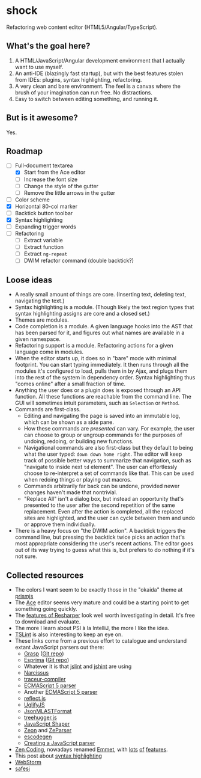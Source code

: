 # shock

Refactoring web content editor (HTML5/Angular/TypeScript).

## What's the goal here?

1. A HTML/JavaScript/Angular development environment that I actually want to
   use myself.
2. An anti-IDE (blazingly fast startup), but with the best features stolen
   from IDEs: plugins, syntax highlighting, refactoring.
3. A very clean and bare environment. The feel is a canvas where the brush
   of your imagination can run free. No distractions.
4. Easy to switch between editing something, and running it.

## But is it awesome?

Yes.

## Roadmap

- [ ] Full-document textarea
    - [x] Start from the Ace editor
    - [ ] Increase the font size
    - [ ] Change the style of the gutter
    - [ ] Remove the little arrows in the gutter
- [ ] Color scheme
- [x] Horizontal 80-col marker
- [ ] Backtick button toolbar
- [x] Syntax highlighting
- [ ] Expanding trigger words
- [ ] Refactoring
    - [ ] Extract variable
    - [ ] Extract function
    - [ ] Extract `ng-repeat`
    - [ ] DWIM refactor command (double backtick?)

## Loose ideas

* A really small amount of things are core. (Inserting text, deleting text,
  navigating the text.)
* Syntax highlighting is a module. (Though likely the text region types that
  syntax highlighting assigns are core and a closed set.)
* Themes are modules.
* Code completion is a module. A given language hooks into the AST that has
  been parsed for it, and figures out what names are available in a given
  namespace.
* Refactoring support is a module. Refactoring actions for a given language
  come in modules.
* When the editor starts up, it does so in "bare" mode with minimal footprint.
  You can start typing immediately. It then runs through all the modules it's
  configured to load, pulls them in by Ajax, and plugs them into the rest of
  the system in dependency order. Syntax highlighting thus "comes online"
  after a small fraction of time.
* Anything the user does or a plugin does is exposed through an API function.
  All these functions are reachable from the command line. The GUI will
  sometimes intuit parameters, such as `Selection` or `Method`.
* Commands are first-class.
    * Editing and navigating the page is saved into an immutable log, which
      can be shown as a side pane.
    * How these commands are *presented* can vary. For example, the user
      can choose to group or ungroup commands for the purposes of undoing,
      redoing, or building new functions.
    * Navigational commands are also first-class but they default to being
      what the user typed: `down down home right`. The editor will keep
      track of possible better ways to summarize that navigation, such as
      "navigate to inside next `td` element". The user can effortlessly
      choose to re-interpret a set of commands like that. This can be used
      when redoing things or playing out macros.
    * Commands arbitrarily far back can be undone, provided newer changes
      haven't made that nontrivial.
    * "Replace All" isn't a dialog box, but instead an opportunity
      that's presented to the user after the second repetition of the same
      replacement. Even after the action is completed, all the replaced
      sites are highlighted, and the user can cycle between them and undo
      or approve them individually.
* There is a heavy focus on "the DWIM action". A backtick triggers the
  command line, but pressing the backtick twice picks an action that's
  most appropriate considering the user's recent actions. The editor goes
  out of its way trying to guess what this is, but prefers to do nothing
  if it's not sure.

## Collected resources

* The colors I want seem to be exactly those in the "okaida" theme at
  [prismjs](http://prismjs.com/)
* The [Ace](http://ace.c9.io/) editor seems very mature and could be
  a starting point to get something going quickly.
* The [features of Resharper](http://www.jetbrains.com/resharper/features/)
  look well worth investigating in detail. It's free to download and
  evaluate.
* The more I learn about PSI à la IntelliJ, the more I like the idea.
* [TSLint](https://github.com/palantir/tslint) is also interesting to
  keep an eye on.
* These links come from a previous effort to catalogue and understand
  extant JavaScript parsers out there:
    * [Grasp](http://graspjs.com/) ([Git repo](https://github.com/gkz/grasp.git))
    * [Esprima](http://esprima.org/) ([Git repo](https://github.com/ariya/esprima))
    * Whatever it is that [jslint](http://jslint.com/) and [jshint](http://jshint.com/) are using
    * [Narcissus](https://github.com/mozilla/narcissus/)
    * [traceur-compiler](https://github.com/google/traceur-compiler)
    * [ECMAScript 5 parser](http://es-lab.googlecode.com/svn/trunk/site/esparser/index.html)
    * Another [ECMAScript 5 parser](http://esparser.qfox.nl/)
    * [reflect.js](https://github.com/zaach/reflect.js)
    * [UglifyJS](https://github.com/mishoo/UglifyJS)
    * [JsonMLASTFormat](http://code.google.com/p/es-lab/wiki/JsonMLASTFormat)
    * [treehugger.js](https://github.com/ajaxorg/treehugger)
    * [JavaScript Shaper](http://jsshaper.org/)
    * [Zeon](https://github.com/qfox/Zeon) and [ZeParser](https://github.com/qfox/ZeParser)
    * [escodegen](https://github.com/Constellation/escodegen)
    * [Creating a JavaScript parser](http://cjihrig.com/blog/creating-a-javascript-parser/)
* [Zen
  Coding](https://mondaybynoon.com/the-art-of-zen-coding-bringing-snippets-to-a-new-level/),
  nowadays renamed [Emmet](http://emmet.io/), with
  [lots](https://code.google.com/p/zen-coding/wiki/ZenHTMLElementsEn)
  [of](https://code.google.com/p/zen-coding/wiki/ZenHTMLSelectorsEn)
  [features](https://code.google.com/p/zen-coding/wiki/ZenCSSPropertiesEn).
* This post about [syntax
  highlighting](http://www.wilfred.me.uk/blog/2014/09/27/the-definitive-guide-to-syntax-highlighting/)
* [WebStorm](http://www.jetbrains.com/webstorm/)
* [safesj](https://github.com/sinelaw/sjs/)
